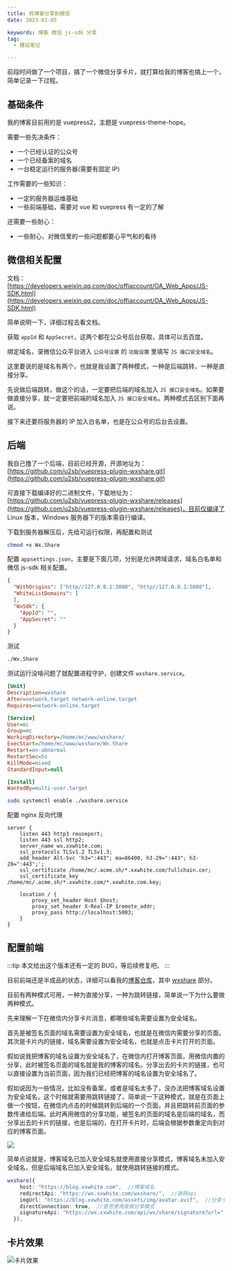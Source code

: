 ```yaml
---
title: 将博客分享到微信
date: 2023-01-05

keywords: 博客 微信 js-sdk 分享
tag:
  - 建站笔记

---
```


前段时间做了一个项目，搞了一个微信分享卡片，就打算给我的博客也搞上一个，简单记录一下过程。

<!-- more -->

## 基础条件

我的博客目前用的是 vuepress2，主题是 vuepress-theme-hope。

需要一些先决条件：

- 一个已经认证的公众号
- 一个已经备案的域名
- 一台稳定运行的服务器(需要有固定 IP)

工作需要的一些知识：

- 一定的服务器运维基础
- 一些前端基础，需要对 vue 和 vuepress 有一定的了解

还需要一些耐心：

- 一些耐心，对微信里的一些问题都要心平气和的看待

## 微信相关配置

文档：[https://developers.weixin.qq.com/doc/offiaccount/OA_Web_Apps/JS-SDK.html](https://developers.weixin.qq.com/doc/offiaccount/OA_Web_Apps/JS-SDK.html)

简单说明一下，详细过程去看文档。

获取 `appId` 和 `AppSecret`，这两个都在公众号后台获取，具体可以去百度。

绑定域名，录微信公众平台进入 `公众号设置` 的 `功能设置` 里填写 `JS 接口安全域名`。

这里要说的是域名有两个，也就是我设置了两种模式，一种是后端跳转，一种是直接分享。

先说做后端跳转，做这个的话，一定要把后端的域名加入 `JS 接口安全域名`。如果要做直接分享，就一定要把前端的域名加入 `JS 接口安全域名`。两种模式去区别下面再说。

接下来还要将服务器的 IP 加入白名单，也是在公众号的后台去设置。

## 后端

我自己撸了一个后端，目前已经开源，开源地址为：[https://github.com/u2sb/vuepress-plugin-wxshare.git](https://github.com/u2sb/vuepress-plugin-wxshare.git)

可直接下载编译好的二进制文件，下载地址为：[https://github.com/u2sb/vuepress-plugin-wxshare/releases](https://github.com/u2sb/vuepress-plugin-wxshare/releases)，目前仅编译了 Linux 版本，Windows 服务器下的版本需自行编译。

下载到服务器解压后，先给可运行权限，再配置和测试

```sh
chmod +x Wx.Share
```

配置 `appsettings.json`，主要是下面几项，分别是允许跨域请求，域名白名单和微信 js-sdk 相关配置。

```json
{
  "WithOrigins": ["http//127.0.0.1:3000", "http//127.0.0.1:5000"],
  "WhiteListDomains": [
  ],
  "WxSdk": {
    "AppId": "",
    "AppSecret": ""
  }
}
```

测试

```sh
./Wx.Share
```

测试运行没啥问题了就配置进程守护，创建文件 `wxshare.service`。

```ini
[Unit]
Description=wxshare
After=network.target network-online.target
Requires=network-online.target

[Service]
User=mc
Group=mc
WorkingDirectory=/home/mc/www/wxshare/
ExecStart=/home/mc/www/wxshare/Wx.Share
Restart=on-abnormal
RestartSec=5s
KillMode=mixed
StandardInput=null

[Install]
WantedBy=multi-user.target
```

```sh
sudo systemctl enable ./wxshare.service
```

配置 nginx 反向代理

```nginx
server {
    listen 443 http3 reuseport;
    listen 443 ssl http2;
    server_name wx.xxwhite.com;
    ssl_protocols TLSv1.2 TLSv1.3;
    add_header Alt-Svc 'h3=":443"; ma=86400, h3-29=":443"; h3-28=":443";';
    ssl_certificate /home/mc/.acme.sh/*.xxwhite.com/fullchain.cer;
    ssl_certificate_key /home/mc/.acme.sh/*.xxwhite.com/*.xxwhite.com.key;

    location / {
        proxy_set_header Host $host;
        proxy_set_header X-Real-IP $remote_addr;
        proxy_pass http://localhost:5003;
    }
}
```

## 配置前端

:::tip
本文给出这个版本还有一定的 BUG，等后续修复吧。
:::

目前前端还是半成品的状态，详细可以看我的[博客仓库](https://github.com/MonoLogueChi/blog.xxwhite.com/tree/737e695aabc574f3c996846b5904d1d6f2e38ce1)，其中 [wxshare](https://github.com/MonoLogueChi/blog.xxwhite.com/tree/737e695aabc574f3c996846b5904d1d6f2e38ce1/docs/.vuepress/config/plugins/wxshare) 部分。

目前有两种模式可用，一种为直接分享，一种为跳转链接，简单说一下为什么要做两种模式。

先来理解一下在微信内分享卡片消息，都哪些域名需要设置为安全域名。

首先是被签名页面的域名需要设置为安全域名，也就是在微信内需要分享的页面。其次是卡片内的链接，域名需要设置为安全域名，也就是点击卡片打开的页面。

假如说我把博客的域名设置为安全域名了，在微信内打开博客页面，用微信内置的分享，此时被签名页面的域名就是我的博客的域名。分享出去的卡片的链接，也可以直接设置为当前页面，因为我们已经把博客的域名设置为安全域名了。

假如说因为一些情况，比如没有备案，或者是域名太多了，没办法把博客域名设置为安全域名，这个时候就需要用跳转链接了。简单说一下这种模式，就是在页面上做一个按钮，在微信内点击的时候跳转到后端的一个页面，并且把跳转前页面的参数传递给后端。此时再用微信的分享功能，被签名的页面的域名是后端的域名，而分享出去的卡片的链接，也是后端的，在打开卡片时，后端会根据参数重定向到对应的博客页面。

![](./img/wxshare-diff.avif)

简单点说就是，博客域名已加入安全域名就使用直接分享模式，博客域名未加入安全域名，但是后端域名已加入安全域名，就使用跳转链接的模式。

```ts
wxshare({
    host: "https://blog.xxwhite.com",  //博客域名
    redirectApi: "https://wx.xxwhite.com/wxshare/",  //跳转api
    imgUrl: "https://blog.xxwhite.com/assets/img/avatar.avif",  //分享卡片的图片
    directConnection: true,  //是否使用直接分享模式
    signatureApi: "https://wx.xxwhite.com/api/wx/share/signature?url=",  //签名API，仅在使用直接分享模式时使用
  }),
```

## 卡片效果

![卡片效果](./img/wxshare-demo.avif)
